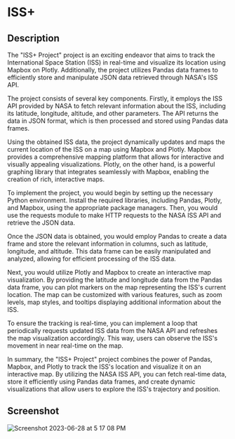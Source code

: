 # ISS+
## Description
The "ISS+ Project" project is an exciting endeavor that aims to track the International Space Station (ISS) in real-time and visualize its location using Mapbox on Plotly. Additionally, the project utilizes Pandas data frames to efficiently store and manipulate JSON data retrieved through NASA's ISS API.

The project consists of several key components. Firstly, it employs the ISS API provided by NASA to fetch relevant information about the ISS, including its latitude, longitude, altitude, and other parameters. The API returns the data in JSON format, which is then processed and stored using Pandas data frames.

Using the obtained ISS data, the project dynamically updates and maps the current location of the ISS on a map using Mapbox and Plotly. Mapbox provides a comprehensive mapping platform that allows for interactive and visually appealing visualizations. Plotly, on the other hand, is a powerful graphing library that integrates seamlessly with Mapbox, enabling the creation of rich, interactive maps.

To implement the project, you would begin by setting up the necessary Python environment. Install the required libraries, including Pandas, Plotly, and Mapbox, using the appropriate package managers. Then, you would use the requests module to make HTTP requests to the NASA ISS API and retrieve the JSON data.

Once the JSON data is obtained, you would employ Pandas to create a data frame and store the relevant information in columns, such as latitude, longitude, and altitude. This data frame can be easily manipulated and analyzed, allowing for efficient processing of the ISS data.

Next, you would utilize Plotly and Mapbox to create an interactive map visualization. By providing the latitude and longitude data from the Pandas data frame, you can plot markers on the map representing the ISS's current location. The map can be customized with various features, such as zoom levels, map styles, and tooltips displaying additional information about the ISS.

To ensure the tracking is real-time, you can implement a loop that periodically requests updated ISS data from the NASA API and refreshes the map visualization accordingly. This way, users can observe the ISS's movement in near real-time on the map.

In summary, the "ISS+ Project" project combines the power of Pandas, Mapbox, and Plotly to track the ISS's location and visualize it on an interactive map. By utilizing the NASA ISS API, you can fetch real-time data, store it efficiently using Pandas data frames, and create dynamic visualizations that allow users to explore the ISS's trajectory and position.
## Screenshot
![Screenshot 2023-06-28 at 5 17 08 PM](https://github.com/s5y-ux/ISSPlus/assets/59636597/b5b8154e-1267-4ef5-abb7-a2dd7f2a0cd0)
